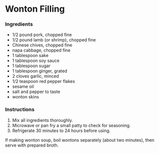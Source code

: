 # Wonton Filling

### Ingredients

- 1/2 pound pork, chopped fine
- 1/2 pound lamb (or shrimp), chopped fine
- Chinese chives, chopped fine
- napa cabbage, chopped fine
- 1 tablespoon sake
- 1 tablespoon soy sauce
- 1 tablespoon sugar
- 1 tablespoon ginger, grated
- 2 cloves garlic, minced
- 1/2 teaspoon red pepper flakes
- sesame oil
- salt and pepper to taste
- wonton skins

### Instructions

1. Mix all ingredients thoroughly.
2. Microwave or pan fry a small patty to check for seasoning.
3. Refrigerate 30 minutes to 24 hours before using.

If making wonton soup, boil wontons separately (about two minutes), then serve with prepared broth.
